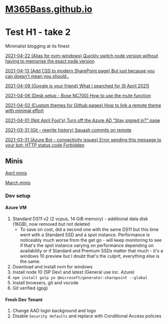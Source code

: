 # [M365Bass.github.io](https://M365Bass.github.io)

# Test H1 - take 2

Minimalist blogging at its finest

[2021-04-22 (Alias for nvm-windows) Quickly switch node version without having to memorise the exact node version](posts/2021-04-22.md)

[2021-04-13 (Add CSS to modern SharePoint page) But just because you can doesn't mean you should..](posts/2021-04-13.md)

[2021-04-09 (Google is your friend) What I searched for (9 April 2021)](posts/2021-04-09.md)

[2021-04-06 (Desk setup - Bose NC700) How to use the mute function](posts/2021-04-06.md)

[2021-04-02 (Custom themes for Github pages) How to link a remote theme with minimal effort](posts/2021-04-02.md)

[2021-04-01 (Not April Fool's) Turn off the Azure AD “Stay signed in?” page](posts/2021-04-01.md)

[2021-03-31 (Git - rewrite history) Squash commits on remote](posts/2021-03-31_2.md)

[2021-03-31 (Azure Bot - connectivity issues) Error sending this message to your bot: HTTP status code Forbidden](posts/2021-03-31_1.md)

## Minis

[April minis](minis/2021-04.md)

[March minis](minis/2021-03.md)

### Dev setup

#### Azure VM

1. Standard DS11 v2 (2 vcpus, 14 GiB memory) - additional data disk (16GB), now removed but not deleted
    * To save on cost, did a second one with the same DS11 but this time went with a Standard SSD and a spot instance. Performance is noticeably much worse from the get go - will keep monitoring to see if that's the spot instance varying on performance depending on availability or if Standard and Premium SSDs matter that much - it's a windows 10 preview but I doubt that's the culprit, everything else is the same.
1. Download and install nvm for windows
1. Install node 10 (SP Dev) and latest (General use inc. Azure)
1. `npm install gulp yo @microsoft/generator-sharepoint --global`
1. Install browsers, git and vscode
1. Git verified (gpg)

#### Fresh Dev Tenant

1. Change AAD login background and logo
1. Disable `Security defaults` and replace with Conditional Access policies
